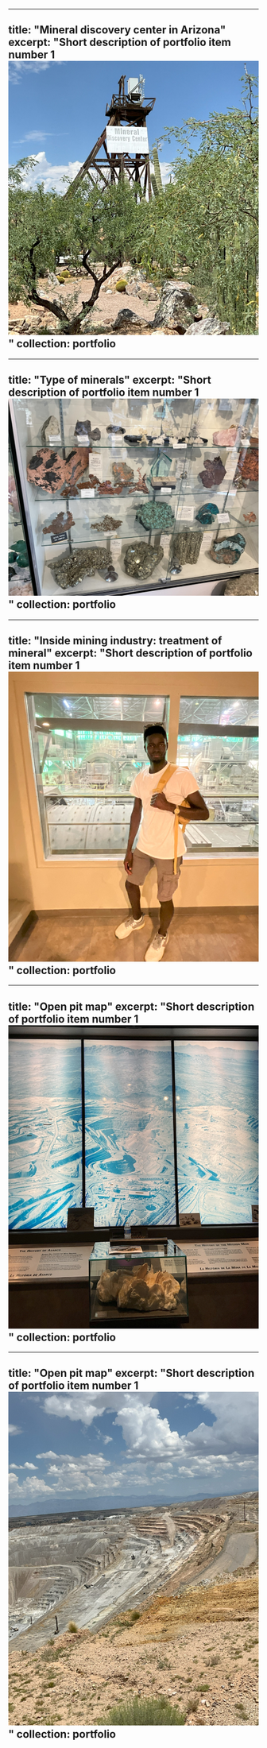 

---
title: "Mineral discovery center in Arizona"
excerpt: "Short description of portfolio item number 1<br/><img src='/images/IMG_0244.jpg'>"
collection: portfolio
---
---
title: "Type of minerals"
excerpt: "Short description of portfolio item number 1<br/><img src='/images/IMG_02300.jpg'>"
collection: portfolio
---

---
title: "Inside mining industry: treatment of mineral"
excerpt: "Short description of portfolio item number 1<br/><img src='/images/IMG_0429.jpg'>"
collection: portfolio
---

---
title: "Open pit map"
excerpt: "Short description of portfolio item number 1<br/><img src='/images/IMG_0250.jpg'>"
collection: portfolio
---

---
title: "Open pit map"
excerpt: "Short description of portfolio item number 1<br/><img src='/images/IMG_0274.jpg'>"
collection: portfolio
---

